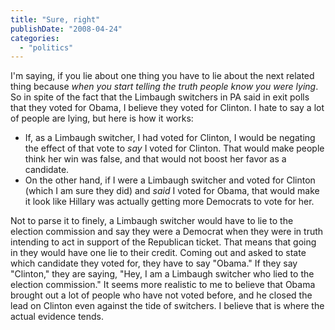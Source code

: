 ```yaml
---
title: "Sure, right"
publishDate: "2008-04-24"
categories: 
  - "politics"
---
```


I'm saying, if you lie about one thing you have to lie about the next related thing because _when you start telling the truth people know you were lying_. So in spite of the fact that the Limbaugh switchers in PA said in exit polls that they voted for Obama, I believe they voted for Clinton. I hate to say a lot of people are lying, but here is how it works:

- If, as a Limbaugh switcher, I had voted for Clinton, I would be negating the effect of that vote to _say_ I voted for Clinton. That would make people think her win was false, and that would not boost her favor as a candidate.
- On the other hand, if I were a Limbaugh switcher and voted for Clinton (which I am sure they did) and _said_ I voted for Obama, that would make it look like Hillary was actually getting more Democrats to vote for her.

Not to parse it to finely, a Limbaugh switcher would have to lie to the election commission and say they were a Democrat when they were in truth intending to act in support of the Republican ticket. That means that going in they would have one lie to their credit. Coming out and asked to state which candidate they voted for, they have to say "Obama." If they say "Clinton," they are saying, "Hey, I am a Limbaugh switcher who lied to the election commission." It seems more realistic to me to believe that Obama brought out a lot of people who have not voted before, and he closed the lead on Clinton even against the tide of switchers. I believe that is where the actual evidence tends.
